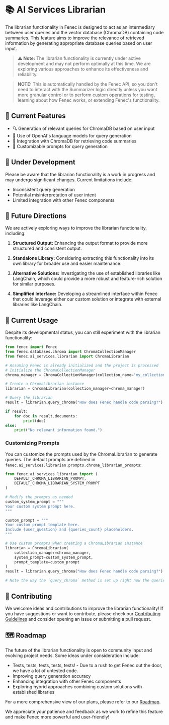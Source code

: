 # 📚 AI Services Librarian

The librarian functionality in Fenec is designed to act as an intermediary between user queries and the vector database (ChromaDB) containing code summaries. This feature aims to improve the relevance of retrieved information by generating appropriate database queries based on user input.

> **⚠️ Note:** The librarian functionality is currently under active development and may not perform optimally at this time. We are exploring various approaches to enhance its effectiveness and reliability.

> **NOTE:** This is automatically handled by the Fenec API, so you don't need to interact with the Summarizer logic directly unless you want more granular control or to perform custom operations for testing, learning about how Fenec works, or extending Fenec's functionality.

## 🌟 Current Features

-   🔍 Generation of relevant queries for ChromaDB based on user input
-   🧠 Use of OpenAI's language models for query generation
-   🔀 Integration with ChromaDB for retrieving code summaries
-   📝 Customizable prompts for query generation

## 🚧 Under Development

Please be aware that the librarian functionality is a work in progress and may undergo significant changes. Current limitations include:

-   Inconsistent query generation
-   Potential misinterpretation of user intent
-   Limited integration with other Fenec components

## 🔮 Future Directions

We are actively exploring ways to improve the librarian functionality, including:

1. **Structured Output:** Enhancing the output format to provide more structured and consistent output.

2. **Standalone Library:** Considering extracting this functionality into its own library for broader use and easier maintenance.

3. **Alternative Solutions:** Investigating the use of established libraries like LangChain, which could provide a more robust and feature-rich solution for similar purposes.

4. **Simplified Interface:** Developing a streamlined interface within Fenec that could leverage either our custom solution or integrate with external libraries like LangChain.

## 🚀 Current Usage

Despite its developmental status, you can still experiment with the librarian functionality:

```python
from fenec import Fenec
from fenec.databases.chroma import ChromaCollectionManager
from fenec.ai_services.librarian import ChromaLibrarian

# Assuming Fenec is already initialized and the project is processed
# Initialize the ChromaCollectionManager
chroma_manager = ChromaCollectionManager(collection_name="my_collection")

# Create a ChromaLibrarian instance
librarian = ChromaLibrarian(collection_manager=chroma_manager)

# Query the librarian
result = librarian.query_chroma("How does Fenec handle code parsing?")

if result:
    for doc in result.documents:
        print(doc)
else:
    print("No relevant information found.")
```

### Customizing Prompts

You can customize the prompts used by the ChromaLibrarian to generate queries. The default prompts are defined in `fenec.ai_services.librarian.prompts.chroma_librarian_prompts`:

```python
from fenec.ai_services.librarian import (
    DEFAULT_CHROMA_LIBRARIAN_PROMPT,
    DEFAULT_CHROMA_LIBRARIAN_SYSTEM_PROMPT
)

# Modify the prompts as needed
custom_system_prompt = """
Your custom system prompt here.
"""

custom_prompt = """
Your custom prompt template here.
Include {user_question} and {queries_count} placeholders.
"""

# Use custom prompts when creating a ChromaLibrarian instance
librarian = ChromaLibrarian(
    collection_manager=chroma_manager,
    system_prompt=custom_system_prompt,
    prompt_template=custom_prompt
)
result = librarian.query_chroma("How does Fenec handle code parsing?")

# Note the way the `query_chroma` method is set up right now the queries generated by the librarian are automatically printed.
```

## 🤝 Contributing

We welcome ideas and contributions to improve the librarian functionality! If you have suggestions or want to contribute, please check our [Contributing Guidelines](../../CONTRIBUTING.md) and consider opening an issue or submitting a pull request.

## 🗺️ Roadmap

The future of the librarian functionality is open to community input and evolving project needs. Some ideas under consideration include:

-   Tests, tests, tests, tests, tests! - Due to a rush to get Fenec out the door, we have a lot of untested code.
-   Improving query generation accuracy
-   Enhancing integration with other Fenec components
-   Exploring hybrid approaches combining custom solutions with established libraries

For a more comprehensive view of our plans, please refer to our [Roadmap](../../ROADMAP.md).

We appreciate your patience and feedback as we work to refine this feature and make Fenec more powerful and user-friendly!
